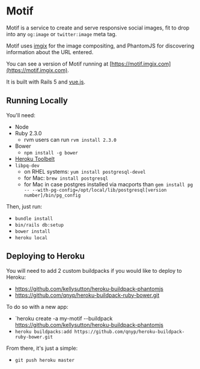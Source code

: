 # Motif

Motif is a service to create and serve responsive social images, fit to drop into any `og:image` or
`twitter:image` meta tag.

Motif uses [imgix](https://www.imgix.com) for the image compositing, and PhantomJS for discovering
information about the URL entered.

You can see a version of Motif running at [https://motif.imgix.com](https://motif.imgix.com).

It is built with Rails 5 and [vue.js](http://vuejs.org/).

## Running Locally

You'll need:

* Node
* Ruby 2.3.0
  * rvm users can run `rvm install 2.3.0`
* Bower
  * `npm install -g bower`
* [Heroku Toolbelt](https://toolbelt.heroku.com)
* `libpq-dev`  
  * on RHEL systems: `yum install postgresql-devel`  
  * for Mac: `brew install postgresql`  
  * for Mac in case postgres installed via macports than `gem install pg -- --with-pg-config=/opt/local/lib/postgresql[version number]/bin/pg_config`  

Then, just run:

* `bundle install`
* `bin/rails db:setup`
* `bower install`
* `heroku local`

## Deploying to Heroku

You will need to add 2 custom buildpacks if you would like to deploy to Heroku:
- https://github.com/kellysutton/heroku-buildpack-phantomjs
- https://github.com/qnyp/heroku-buildpack-ruby-bower.git

To do so with a new app:

* `heroku create -a my-motif --buildpack https://github.com/kellysutton/heroku-buildpack-phantomjs
* `heroku buildpacks:add https://github.com/qnyp/heroku-buildpack-ruby-bower.git`

From there, it's just a simple:
* `git push heroku master`
